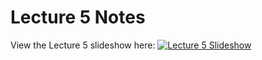 # Lecture 5 Notes

View the Lecture 5 slideshow here: [![Lecture 5 Slideshow](https://gitpitch.com/assets/badge.svg)](https://gitpitch.com/CWRU-EECS301-Sum17/syllabus/master?p=/Lectures/Lecture05/Slides)
